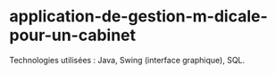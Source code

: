 # application-de-gestion-m-dicale-pour-un-cabinet
Technologies utilisées : Java, Swing (interface graphique), SQL.
